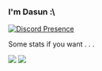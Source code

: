### I'm Dasun :\

[![Discord Presence](https://lanyard.cnrad.dev/api/:778068011231608882)](https://discord.com/users/:778068011231608882)

Some stats if you want . . .

<img src="https://github-readme-stats.vercel.app/api?username=dabeycorn"> <img src="https://github-readme-stats.vercel.app/api/top-langs/?username=dabeycorn">


